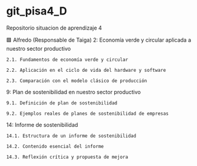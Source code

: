 # git_pisa4_D
Repositorio situacion de aprendizaje 4

🟩 Alfredo (Responsable de Taiga)
 2: Economía verde y circular aplicada a nuestro sector productivo

    2.1. Fundamentos de economía verde y circular

    2.2. Aplicación en el ciclo de vida del hardware y software

    2.3. Comparación con el modelo clásico de producción

9: Plan de sostenibilidad en nuestro sector productivo

    9.1. Definición de plan de sostenibilidad

    9.2. Ejemplos reales de planes de sostenibilidad de empresas

14: Informe de sostenibilidad

    14.1. Estructura de un informe de sostenibilidad 

    14.2. Contenido esencial del informe

    14.3. Reflexión crítica y propuesta de mejora
